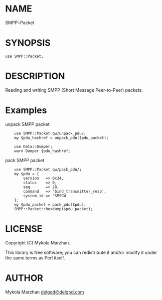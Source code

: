 # NAME

SMPP::Packet

# SYNOPSIS

    use SMPP::Packet;

# DESCRIPTION

Reading and writing SMPP (Short Message Peer-to-Peer) packets.

# Examples
unpack SMPP packet
```
    use SMPP::Packet qw/unpack_pdu/;
    my $pdu_hashref = unpack_pdu($pdu_packet);

    use Data::Dumper;
    warn Dumper $pdu_hashref;
```

pack SMPP packet
```
    use SMPP::Packet qw/pack_pdu/;
    my $pdu = {
        version   => 0x34,
        status    => 0,
        seq       => 28,
        command   => 'bind_transmitter_resp',
        system_id => 'SMSGW'
    };
    my $pdu_packet = pack_pdu($pdu);
    SMPP::Packet::hexdump($pdu_packet);
```
# LICENSE

Copyright (C) Mykola Marzhan.

This library is free software; you can redistribute it and/or modify
it under the same terms as Perl itself.

# AUTHOR

Mykola Marzhan <delgod@delgod.com>
